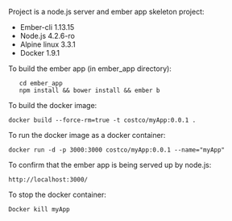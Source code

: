 Project is a node.js server and ember app skeleton project:

  * Ember-cli 1.13.15
  * Node.js 4.2.6-ro
  * Alpine linux 3.3.1
  * Docker 1.9.1

To build the ember app (in ember_app directory):

  ```
     cd ember_app
     npm install && bower install && ember b
  ```

To build the docker image:

  ```docker build --force-rm=true -t costco/myApp:0.0.1 .```
  
To run the docker image as a docker container:

  ```docker run -d -p 3000:3000 costco/myApp:0.0.1 --name="myApp" ```
   
To confirm that the ember app is being served up by node.js:

  ```http://localhost:3000/```

To stop the docker container:

  ```Docker kill myApp```
